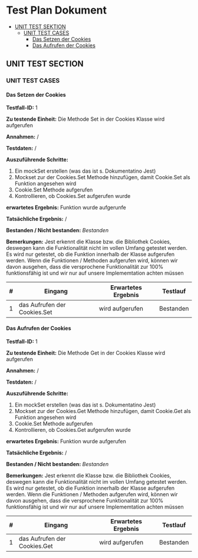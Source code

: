# Test Plan Dokument

- [UNIT TEST SEKTION](#unit-test-section)
  - [UNIT TEST CASES](#unit-test-cases)
    - [Das Setzen der Cookies](#das-setzen-der-cookies)
    - [Das Aufrufen der Cookies](#das-aufrufen-der-cookies)

## UNIT TEST SECTION

### UNIT TEST CASES

#### Das Setzen der Cookies

**Testfall-ID:** 1

**Zu testende Einheit:** Die Methode Set in der Cookies Klasse wird aufgerufen

**Annahmen:** /

**Testdaten:** /

**Auszuführende Schritte:**
1. Ein mockSet erstellen (was das ist s. Dokumentatino Jest)
2. Mockset zur der Cookies.Set Methode hinzufügen, damit Cookie.Set als Funktion angesehen wird
3. Cookie.Set Methode aufgerufen
4. Kontrollieren, ob Cookies.Set aufgerufen wurde

**erwartetes Ergebnis:** Funktion wurde aufgerunfe

**Tatsächliche Ergebnis:** /

**Bestanden / Nicht bestanden:** *Bestanden*

**Bemerkungen:** Jest erkennt die Klasse bzw. die Bibliothek Cookies, deswegen kann die Funktionalität nicht im vollen Umfang getestet werden. Es wird nur getestet, ob die Funktion innerhalb der Klasse aufgerufen werden. Wenn die Funktionen / Methoden aufgerufen wird, können wir davon ausgehen, dass die versprochene Funktionalität zur 100% funktionsfähig ist und wir nur auf unsere Implememtation achten müssen

| \#  | Eingang | Erwartetes Ergebnis | Testlauf |
| --- | ----- | ---------------- | ---- |
| 1 | das Aufrufen der Cookies.Set | wird aufgerufen | Bestanden |

#### Das Aufrufen der Cookies

**Testfall-ID:** 1

**Zu testende Einheit:** Die Methode Get in der Cookies Klasse wird aufgerufen

**Annahmen:** /

**Testdaten:** /

**Auszuführende Schritte:**
1. Ein mockSet erstellen (was das ist s. Dokumentatino Jest)
2. Mockset zur der Cookies.Get Methode hinzufügen, damit Cookie.Get als Funktion angesehen wird
3. Cookie.Set Methode aufgerufen
4. Kontrollieren, ob Cookies.Get aufgerufen wurde

**erwartetes Ergebnis:** Funktion wurde aufgerufen

**Tatsächliche Ergebnis:** /

**Bestanden / Nicht bestanden:** *Bestanden*

**Bemerkungen:** Jest erkennt die Klasse bzw. die Bibliothek Cookies, deswegen kann die Funktionalität nicht im vollen Umfang getestet werden. Es wird nur getestet, ob die Funktion innerhalb der Klasse aufgerufen werden. Wenn die Funktionen / Methoden aufgerufen wird, können wir davon ausgehen, dass die versprochene Funktionalität zur 100% funktionsfähig ist und wir nur auf unsere Implememtation achten müssen

| \#  | Eingang | Erwartetes Ergebnis | Testlauf |
| --- | ----- | ---------------- | ---- |
| 1   | das Aufrufen der Cookies.Get    | wird aufgerufen               |  Bestanden  |